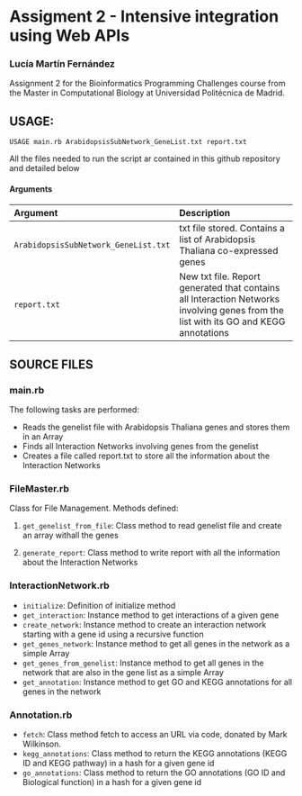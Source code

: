 # Assigment 2 - Intensive integration using Web APIs

### Lucía Martín Fernández

Assignment 2 for the Bioinformatics Programming Challenges course from the Master in Computational Biology at Universidad Politécnica de Madrid.

## USAGE:

`USAGE main.rb ArabidopsisSubNetwork_GeneList.txt report.txt`

All the files needed to run the script ar contained in this github repository and detailed below

#### Arguments

| **Argument**                           | **Description**                                                                                                 |                                                   
|:----------------------------------------|:----------------------------------------------------------------------------------------------------------------|
|`ArabidopsisSubNetwork_GeneList.txt`                                |  txt file stored. Contains a list of Arabidopsis Thaliana co-expressed genes                          |                  
|`report.txt`                                  | New txt file. Report generated that contains all Interaction Networks involving genes from the list with its GO and KEGG annotations                  |                                                               


## SOURCE FILES

### main.rb


The following tasks are performed:

-   Reads the genelist file with Arabidopsis Thaliana genes and stores them in an Array
-   Finds all Interaction Networks involving genes from the genelist
-   Creates a file called report.txt to store all the information about the Interaction Networks

### FileMaster.rb

Class for File Management. Methods defined:

1) `get_genelist_from_file`: Class method to read genelist file and create an array withall the genes

2) `generate_report`: Class method to write report with all the information about the Interaction Networks 


### InteractionNetwork.rb 

- `initialize`: Definition of initialize method
- `get_interaction`: Instance method to get interactions of a given gene
- `create_network`: Instance method to create an interaction network starting with a gene id using a recursive function
- `get_genes_network`: Instance method to get all genes in the network as a simple Array
- `get_genes_from_genelist`: Instance method to get all genes in the network that are also in the gene list as a simple Array
- `get_annotation`: Instance method to get GO and KEGG annotations for all genes in the network

### Annotation.rb

- `fetch`: Class method fetch to access an URL via code, donated by Mark Wilkinson.
- `kegg_annotations`: Class method to return the KEGG annotations (KEGG ID and KEGG pathway) in a hash for a given gene id
- `go_annotations`: Class method to return the GO annotations (GO ID and Biological function) in a hash for a given gene id
